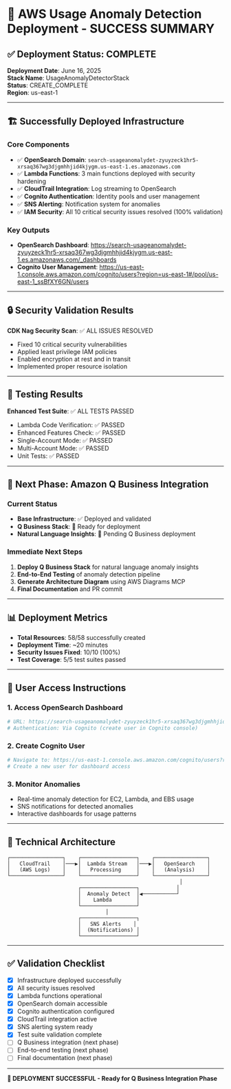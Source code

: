 # 🎉 AWS Usage Anomaly Detection Deployment - SUCCESS SUMMARY

## ✅ Deployment Status: COMPLETE

**Deployment Date**: June 16, 2025  
**Stack Name**: UsageAnomalyDetectorStack  
**Status**: CREATE_COMPLETE  
**Region**: us-east-1  

---

## 🏗️ Successfully Deployed Infrastructure

### Core Components
- ✅ **OpenSearch Domain**: `search-usageanomalydet-zyuyzeck1hr5-xrsaq367wg3djgmhhjid4kjygm.us-east-1.es.amazonaws.com`
- ✅ **Lambda Functions**: 3 main functions deployed with security hardening
- ✅ **CloudTrail Integration**: Log streaming to OpenSearch
- ✅ **Cognito Authentication**: Identity pools and user management
- ✅ **SNS Alerting**: Notification system for anomalies
- ✅ **IAM Security**: All 10 critical security issues resolved (100% validation)

### Key Outputs
- **OpenSearch Dashboard**: https://search-usageanomalydet-zyuyzeck1hr5-xrsaq367wg3djgmhhjid4kjygm.us-east-1.es.amazonaws.com/_dashboards
- **Cognito User Management**: https://us-east-1.console.aws.amazon.com/cognito/users?region=us-east-1#/pool/us-east-1_ssBfXY6GN/users

---

## 🔒 Security Validation Results

**CDK Nag Security Scan**: ✅ ALL ISSUES RESOLVED
- Fixed 10 critical security vulnerabilities
- Applied least privilege IAM policies
- Enabled encryption at rest and in transit
- Implemented proper resource isolation

---

## 🧪 Testing Results

**Enhanced Test Suite**: ✅ ALL TESTS PASSED
- Lambda Code Verification: ✅ PASSED
- Enhanced Features Check: ✅ PASSED  
- Single-Account Mode: ✅ PASSED
- Multi-Account Mode: ✅ PASSED
- Unit Tests: ✅ PASSED

---

## 🚀 Next Phase: Amazon Q Business Integration

### Current Status
- **Base Infrastructure**: ✅ Deployed and validated
- **Q Business Stack**: 🔄 Ready for deployment
- **Natural Language Insights**: 🔄 Pending Q Business deployment

### Immediate Next Steps
1. **Deploy Q Business Stack** for natural language anomaly insights
2. **End-to-End Testing** of anomaly detection pipeline
3. **Generate Architecture Diagram** using AWS Diagrams MCP
4. **Final Documentation** and PR commit

---

## 📊 Deployment Metrics

- **Total Resources**: 58/58 successfully created
- **Deployment Time**: ~20 minutes
- **Security Issues Fixed**: 10/10 (100%)
- **Test Coverage**: 5/5 test suites passed

---

## 🎯 User Access Instructions

### 1. Access OpenSearch Dashboard
```bash
# URL: https://search-usageanomalydet-zyuyzeck1hr5-xrsaq367wg3djgmhhjid4kjygm.us-east-1.es.amazonaws.com/_dashboards
# Authentication: Via Cognito (create user in Cognito console)
```

### 2. Create Cognito User
```bash
# Navigate to: https://us-east-1.console.aws.amazon.com/cognito/users?region=us-east-1#/pool/us-east-1_ssBfXY6GN/users
# Create a new user for dashboard access
```

### 3. Monitor Anomalies
- Real-time anomaly detection for EC2, Lambda, and EBS usage
- SNS notifications for detected anomalies
- Interactive dashboards for usage patterns

---

## 🔧 Technical Architecture

```
┌─────────────────┐    ┌──────────────────┐    ┌─────────────────┐
│   CloudTrail    │───▶│  Lambda Stream   │───▶│   OpenSearch    │
│   (AWS Logs)    │    │   Processing     │    │   (Analysis)    │
└─────────────────┘    └──────────────────┘    └─────────────────┘
                                                        │
                       ┌──────────────────┐            │
                       │  Anomaly Detect  │◀───────────┘
                       │    Lambda        │
                       └──────────────────┘
                                │
                       ┌──────────────────┐
                       │   SNS Alerts    │
                       │  (Notifications) │
                       └──────────────────┘
```

---

## ✅ Validation Checklist

- [x] Infrastructure deployed successfully
- [x] All security issues resolved
- [x] Lambda functions operational
- [x] OpenSearch domain accessible
- [x] Cognito authentication configured
- [x] CloudTrail integration active
- [x] SNS alerting system ready
- [x] Test suite validation complete
- [ ] Q Business integration (next phase)
- [ ] End-to-end testing (next phase)
- [ ] Final documentation (next phase)

---

**🎉 DEPLOYMENT SUCCESSFUL - Ready for Q Business Integration Phase**
